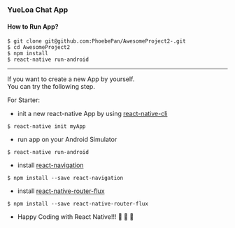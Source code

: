 ### YueLoa Chat App

#### How to Run App?  

```
$ git clone git@github.com:PhoebePan/AwesomeProject2-.git
$ cd AwesomeProject2 
$ npm install  
$ react-native run-android
```

*****
If you want to create a new App by yourself.  
You can try the following step.

For Starter:
- init a new react-native App by using [react-native-cli](https://facebook.github.io/react-native/docs/getting-started.html)

```
$ react-native init myApp
```

- run app on your Android Simulator

```
$ react-native run-android
```

- install [react-navigation](https://reactnavigation.org/docs/intro/quick-start)

```
$ npm install --save react-navigation
```

- install [react-native-router-flux](https://www.npmjs.com/package/react-native-router-flux)

```
$ npm install --save react-native-router-flux
```

- Happy Coding with React Native!!! :whale: :whale: :whale: